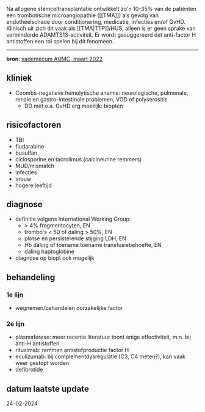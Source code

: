 Na allogene stamceltransplantatie ontwikkelt zo'n 10-35% van de patiënten een trombotische microangiopathie ([[TMA]]) als gevolg van endotheelschade door conditionering, medicatie, infecties en/of GvHD. Klinisch uit zich dit vaak als [[TMA|TTP]]/HUS, alleen is er geen sprake van verminderde ADAMTS13-activiteit. Er wordt gesuggereerd dat anti-factor H antistoffen een rol spelen bij dit fenomeen.
___
**bron**: [vademecum AUMC, maart 2022](https://vademecum.hematologie.nl/artikelen/celtherapie/allosct/transplantatie-geassocieerde-trombotische-microangiopathie-tma-2/)
## kliniek
- Coombs-negatieve hemolytische anemie: neurologische, pulmonale, renale en gastro-intestinale problemen, VOD of polyserositis
	- DD met o.a. GvHD erg moeilijk: biopten
## risicofactoren
- TBI
- fludarabine
- busulfan
- ciclosporine en tacrolimus (calcineurine remmers)
- MUD/mismatch
- infecties
- vrouw
- hogere leeftijd
## diagnose
- definitie volgens International Working Group:
	- \> 4% fragmentocyten, EN
	- trombo's < 50 of daling > 50%, EN
	- plotse en persisterende stijging LDH, EN
	- Hb daling of toename toename transfusiebehoefte, EN
	- daling haptoglobine
- diagnose op biopt ook mogelijk
## behandeling
### 1e lijn
- wegnemen/behandelen oorzakelijke factor
### 2e lijn
- plasmaferese: meer recente literatuur toont enige effectiviteit, m.n. bij anti-H antistoffen
- rituximab: remmen antistofproductie factor H
- eculizumab: bij complementdysregulatie (C3, C4 meten?), kan vaak weer gestopt worden
- defibrotide
## datum laatste update
24-02-2024